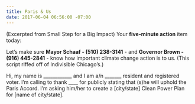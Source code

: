 ```yaml
---
title: Paris & Us
date: 2017-06-04 06:56:00 -07:00
---
```


(Excerpted from Small Step for a Big Impact) Your **five-minute action** item today:
 
Let’s make sure **Mayor Schaaf - (510) 238-3141** - and **Governor Brown - (916) 445-2841** - know how important climate change action is to us. (This script riffed off of Indivisible Chicago’s.)

Hi, my name is ____________ and I am a/n   _______ resident and registered voter. I’m calling to thank ____  for publicly stating that (s)he will uphold the Paris Accord. I’m asking him/her to create a [city/state] Clean Power Plan for [name of city/state].


